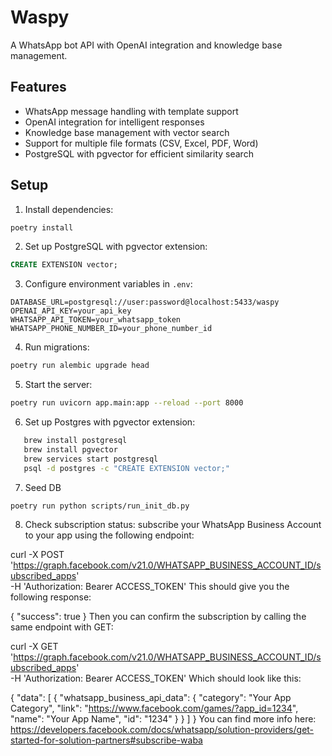 # Waspy

A WhatsApp bot API with OpenAI integration and knowledge base management.

## Features

- WhatsApp message handling with template support
- OpenAI integration for intelligent responses
- Knowledge base management with vector search
- Support for multiple file formats (CSV, Excel, PDF, Word)
- PostgreSQL with pgvector for efficient similarity search

## Setup

1. Install dependencies:

```bash
poetry install
```

2. Set up PostgreSQL with pgvector extension:

```sql
CREATE EXTENSION vector;
```

3. Configure environment variables in `.env`:

```
DATABASE_URL=postgresql://user:password@localhost:5433/waspy
OPENAI_API_KEY=your_api_key
WHATSAPP_API_TOKEN=your_whatsapp_token
WHATSAPP_PHONE_NUMBER_ID=your_phone_number_id
```

4. Run migrations:

```bash
poetry run alembic upgrade head
```

5. Start the server:

```bash
poetry run uvicorn app.main:app --reload --port 8000
```

6. Set up Postgres with pgvector extension:

```bash
   brew install postgresql
   brew install pgvector
   brew services start postgresql
   psql -d postgres -c "CREATE EXTENSION vector;"
```

7. Seed DB

```bash
poetry run python scripts/run_init_db.py
```

8. Check subscription status:
subscribe your WhatsApp Business Account to your app using the following endpoint:

curl -X POST \
'https://graph.facebook.com/v21.0/WHATSAPP_BUSINESS_ACCOUNT_ID/subscribed_apps' \
-H 'Authorization: Bearer ACCESS_TOKEN'
This should give you the following response:

{
  "success": true
}
Then you can confirm the subscription by calling the same endpoint with GET:

curl -X GET \
'https://graph.facebook.com/v21.0/WHATSAPP_BUSINESS_ACCOUNT_ID/subscribed_apps' \
-H 'Authorization: Bearer ACCESS_TOKEN'
Which should look like this:

{
    "data": [
        {
            "whatsapp_business_api_data": {
                "category": "Your App Category",
                "link": "https://www.facebook.com/games/?app_id=1234",
                "name": "Your App Name",
                "id": "1234"
            }
        }
    ]
}
You can find more info here: https://developers.facebook.com/docs/whatsapp/solution-providers/get-started-for-solution-partners#subscribe-waba